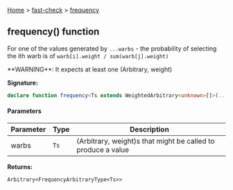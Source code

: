 [Home](/) &gt; [fast-check](../fast-check.md) &gt; [frequency](frequency_1.md)

## frequency() function

For one of the values generated by `...warbs` - the probability of selecting the ith warb is of `warb[i].weight / sum(warb[j].weight)`

\*\*WARNING\*\*: It expects at least one (Arbitrary, weight)

<b>Signature:</b>

```typescript
declare function frequency<Ts extends WeightedArbitrary<unknown>[]>(...warbs: Ts): Arbitrary<FrequencyArbitraryType<Ts>>;
```

#### Parameters

|  Parameter | Type | Description |
|  --- | --- | --- |
|  warbs | <code>Ts</code> | (Arbitrary, weight)s that might be called to produce a value |

<b>Returns:</b>

`Arbitrary<FrequencyArbitraryType<Ts>>`

